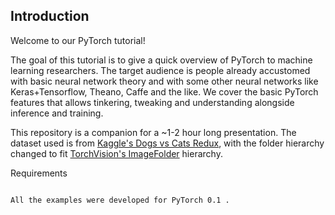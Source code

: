 Introduction
------------

Welcome to our PyTorch tutorial!

The goal of this tutorial is to give a quick overview of PyTorch to machine learning researchers. The target audience is people already accustomed with basic neural network theory and with some other neural networks like Keras+Tensorflow, Theano, Caffe and the like. We cover the basic PyTorch features that allows tinkering, tweaking and understanding alongside inference and training.

This repository is a companion for a ~1-2 hour long presentation. The dataset used is from [Kaggle's Dogs vs Cats Redux](https://www.kaggle.com/c/dogs-vs-cats-redux-kernels-edition), with the folder hierarchy changed to fit [TorchVision's ImageFolder](https://github.com/pytorch/vision) hierarchy.

Requirements
~~~~~~~~~~~~

All the examples were developed for PyTorch 0.1 .